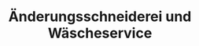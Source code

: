 ---
title: "Änderungsschneiderei und Wäscheservice"
url: /leipzig/aenderungsschneiderei-und-waescheservice/
shop: Schneiderei
---